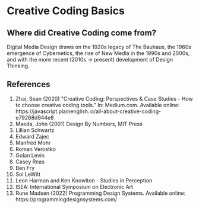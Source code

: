 # Creative Coding Basics

## Where did Creative Coding come from?
Digital Media Design draws on the 1920s legacy of The Bauhaus, the 1960s emergence of Cybernetics, the rise of New Media in the 1990s and 2000s, and with the more recent (2010s -> present) development of Design Thinking. 

## References
<ol>
  <li>Zhai, Sean (2020) "Creative Coding: Perspectives & Case Studies - How to choose creative coding tools." In: Medium.com. Available online: https://javascript.plainenglish.io/all-about-creative-coding-e79268d944e8</li>
  <li>Maeda, John (2001) Design By Numbers, MIT Press</li>
  <li>Lillian Schwartz</li>
  <li>Edward Zajec</li>
  <li>Manfred Mohr</li>
  <li>Roman Verostko</li>
  <li>Golan Levin</li>
  <li>Casey Reas</li>
  <li>Ben Fry</li>
  <li>Sol LeWitt</li>
  <li>Leon Harmon and Ken Knowlton - Studies in Perception</li>
  <li>ISEA: International Symposium on Electronic Art</li>
  <li>Rune Madsen (2022) Programming Design Systems. Available online: https://programmingdesignsystems.com/</li>
</ol>

